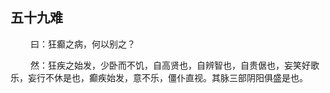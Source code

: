 ## 五十九难
<p>&emsp;&emsp;
曰：狂癫之病，何以别之？
</p>
<p>&emsp;&emsp;
然：狂疾之始发，少卧而不饥，自高贤也，自辨智也，自贵倨也，妄笑好歌乐，妄行不休是也，癫疾始发，意不乐，僵仆直视。其脉三部阴阳俱盛是也。
</p>


